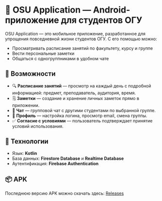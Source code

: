 # 📱 OSU Application — Android-приложение для студентов ОГУ

OSU Application — это мобильное приложение, разработанное для упрощения повседневной жизни студентов ОГУ. С его помощью можно:

- Просматривать расписание занятий по факультету, курсу и группе
- Вести персональные заметки
- Общаться с одногруппниками в удобном чате

## 🚀 Возможности

- 🔍 **Расписание занятий** — просмотр на каждый день с подробной информацией: предмет, преподаватель, аудитория, время.
- 🗒️ **Заметки** — создание и хранение личных заметок прямо в приложении.
- 💬 **Чат** — групповой чат с другими студентами по выбранной группе.
- 👤 **Профиль** — настройка логина, просмотр email, смена группы.
- ✅ **Согласие с условиями** — пользователь подтверждает принятие условий использования.

## 🧩 Технологии

- Язык: **Kotlin**
- База данных: **Firestore Database** и **Realtime Database**
- Аутентификация: **Firebase Authentication**

## 📦 APK

Последнюю версию APK можно скачать здесь: [Releases](app-debug.apk)

